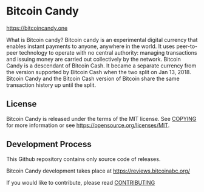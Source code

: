 Bitcoin Candy
===========



https://bitcoincandy.one

What is Bitcoin candy?
Bitcoin candy is an experimental digital currency that enables instant payments to anyone, anywhere in the world. It uses peer-to-peer technology to operate with no central authority: managing transactions and issuing money are carried out collectively by the network. Bitcoin Candy is a descendant of Bitcoin Cash. It became a separate currency from the version supported by Bitcoin Cash when the two split on Jan 13, 2018. Bitcoin Candy and the Bitcoin Cash version of Bitcoin share the same transaction history up until the split.

License
-------

Bitcoin Candy is released under the terms of the MIT license. See [COPYING](COPYING) for more
information or see https://opensource.org/licenses/MIT.

Development Process
-------------------

This Github repository contains only source code of releases.

Bitcoin Candy development takes place at https://reviews.bitcoinabc.org/

If you would like to contribute, please read [CONTRIBUTING](CONTRIBUTING.md)

